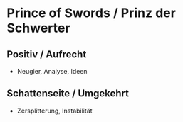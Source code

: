 # Prince of Swords / Prinz der Schwerter

## Positiv / Aufrecht

- Neugier, Analyse, Ideen

## Schattenseite / Umgekehrt

- Zersplitterung, Instabilität
